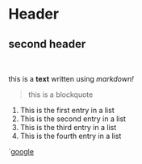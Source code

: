 # Header
## second header
</br>

this is a **text** written using *markdown!*
</br>
> this is a blockquote

1. This is the first entry in a list
2. This is the second entry in a list 
3. This is the third entry in a list 
4. This is the fourth entry in a list 
  
´[google](https://www.google.com)
